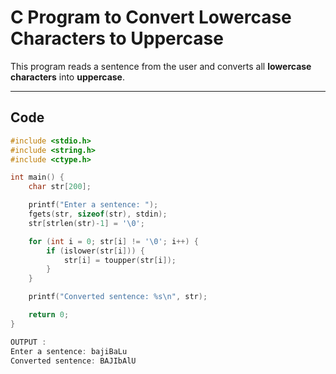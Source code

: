 #  C Program to Convert Lowercase Characters to Uppercase

This program reads a sentence from the user and converts all **lowercase characters** into **uppercase**.

---

##  Code

```c
#include <stdio.h>
#include <string.h>
#include <ctype.h>   

int main() {
    char str[200];

    printf("Enter a sentence: ");
    fgets(str, sizeof(str), stdin);
    str[strlen(str)-1] = '\0';   

    for (int i = 0; str[i] != '\0'; i++) {
        if (islower(str[i])) {
            str[i] = toupper(str[i]);   
        }
    }

    printf("Converted sentence: %s\n", str);

    return 0;
}

OUTPUT :
Enter a sentence: bajiBaLu
Converted sentence: BAJIbAlU

